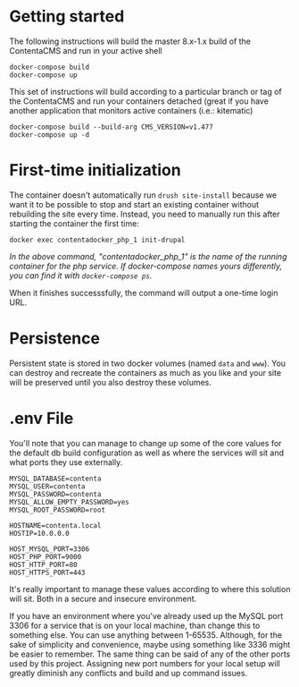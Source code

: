 # Getting started

The following instructions will build the master 8.x-1.x build of the ContentaCMS and run in your active shell
```
docker-compose build
docker-compose up
```

This set of instructions will build according to a particular branch or tag of the ContentaCMS and run your containers detached (great if you have another application that monitors active containers (i.e.: kitematic)
```
docker-compose build --build-arg CMS_VERSION=v1.477
docker-compose up -d
```

# First-time initialization

The container doesn't automatically run `drush site-install` because we want it to be possible to stop and start an existing container without rebuilding the site every time. Instead, you need to manually run this after starting the container the first time:

`docker exec contentadocker_php_1 init-drupal`

_In the above command, "contentadocker_php_1" is the name of the running container for the php service. If docker-compose names yours differently, you can find it with `docker-compose ps`._

When it finishes successsfully, the command will output a one-time login URL.

# Persistence

Persistent state is stored in two docker volumes (named `data` and `www`). You can destroy and recreate the containers as much as you like and your site will be preserved until you also destroy these volumes.

# .env File

You'll note that you can manage to change up some of the core values for the default db build configuration as well as where the services will sit and what ports they use externally. 


```
MYSQL_DATABASE=contenta
MYSQL_USER=contenta
MYSQL_PASSWORD=contenta
MYSQL_ALLOW_EMPTY_PASSWORD=yes
MYSQL_ROOT_PASSWORD=root

HOSTNAME=contenta.local
HOSTIP=10.0.0.0

HOST_MYSQL_PORT=3306
HOST_PHP_PORT=9000
HOST_HTTP_PORT=80
HOST_HTTPS_PORT=443
```

It's really important to manage these values according to where this solution will sit. Both in a secure and insecure environment.

If you have an environment where you've already used up the MySQL port 3306 for a service that is on your local machine, than change this to something else. You can use anything between 1-65535. Although, for the sake of simplicity and convenience, maybe using something like 3336 might be easier to remember. The same thing can be said of any of the other ports used by this project. Assigning new port numbers for your local setup will greatly diminish any conflicts and build and up command issues.
